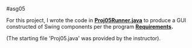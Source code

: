 #asg05

For this project, I wrote the code in **[Proj05Runner.java](Proj05Runner.java)** to produce a GUI constructed of Swing components per the program **[Requirements](Requirements.md).**

(The starting file 'Proj05.java' was provided by the instructor).
